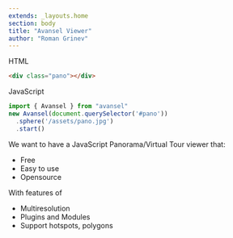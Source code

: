 ```yaml
---
extends: _layouts.home
section: body
title: "Avansel Viewer"
author: "Roman Grinev"
---
```


HTML
```HTML
<div class="pano"></div>
```

JavaScript
```JavaScript
import { Avansel } from "avansel"
new Avansel(document.querySelector('#pano'))
  .sphere('/assets/pano.jpg')
  .start()
```

We want to have a JavaScript Panorama/Virtual Tour viewer that:

* Free
* Easy to use
* Opensource

With features of

* Multiresolution
* Plugins and Modules
* Support hotspots, polygons

